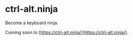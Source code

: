 # ctrl-alt.ninja
Become a keyboard ninja.

Coming soon to [https://ctrl-alt.ninja/](https://ctrl-alt.ninja/).